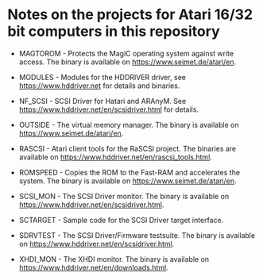 # Notes on the projects for Atari 16/32 bit computers in this repository

- MAGTOROM - Protects the MagiC operating system against write access. The binary is available on https://www.seimet.de/atari/en.

- MODULES - Modules for the HDDRIVER driver, see https://www.hddriver.net for details and binaries.

- NF_SCSI - SCSI Driver for Hatari and ARAnyM. See https://www.hddriver.net/en/scsidriver.html for details.

- OUTSIDE - The virtual memory manager. The binary is available on https://www.seimet.de/atari/en.

- RASCSI - Atari client tools for the RaSCSI project. The binaries are available on https://www.hddriver.net/en/rascsi_tools.html.

- ROMSPEED - Copies the ROM to the Fast-RAM and accelerates the system. The binary is available on https://www.seimet.de/atari/en.

- SCSI_MON - The SCSI Driver monitor. The binary is available on https://www.hddriver.net/en/scsidriver.html.

- SCTARGET - Sample code for the SCSI Driver target interface.

- SDRVTEST - The SCSI Driver/Firmware testsuite. The binary is available on https://www.hddriver.net/en/scsidriver.html.

- XHDI_MON - The XHDI monitor. The binary is available on https://www.hddriver.net/en/downloads.html.
